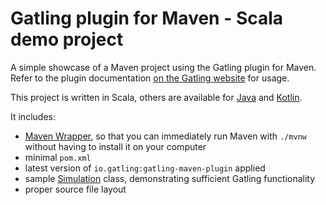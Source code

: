 Gatling plugin for Maven - Scala demo project
=============================================

A simple showcase of a Maven project using the Gatling plugin for Maven. Refer to the plugin documentation
[on the Gatling website](https://gatling.io/docs/current/extensions/maven_plugin/) for usage.

This project is written in Scala, others are available for [Java](https://github.com/gatling/gatling-maven-plugin-demo-java)
and [Kotlin](https://github.com/gatling/gatling-maven-plugin-demo-kotlin).

It includes:

* [Maven Wrapper](https://maven.apache.org/wrapper/), so that you can immediately run Maven with `./mvnw` without having
  to install it on your computer
* minimal `pom.xml`
* latest version of `io.gatling:gatling-maven-plugin` applied
* sample [Simulation](https://gatling.io/docs/gatling/reference/current/general/concepts/#simulation) class,
  demonstrating sufficient Gatling functionality
* proper source file layout
